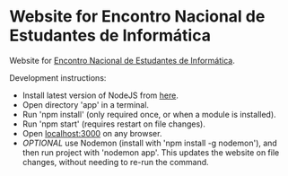 # Website for Encontro Nacional de Estudantes de Informática
Website for [Encontro Nacional de Estudantes de Informática](http://www.enei.pt).

Development instructions:
- Install latest version of NodeJS from [here](https://nodejs.org/en/).
- Open directory 'app' in a terminal.
- Run 'npm install' (only required once, or when a module is installed).
- Run 'npm start' (requires restart on file changes).
- Open [localhost:3000](http://localhost:3000) on any browser.
- *OPTIONAL* use Nodemon (install with 'npm install -g nodemon'), and then run project with 'nodemon app'. This updates the website on file changes, without needing to re-run the command.
